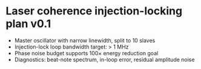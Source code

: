 # Laser coherence injection-locking plan v0.1

- Master oscillator with narrow linewidth, split to 10 slaves
- Injection-lock loop bandwidth target: > 1 MHz
- Phase noise budget supports 100× energy reduction goal
- Diagnostics: beat-note spectrum, in-loop error, residual amplitude noise

